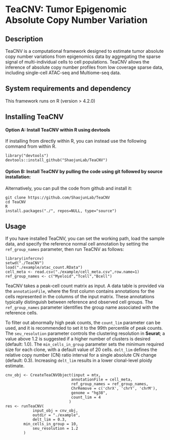 # TeaCNV: Tumor Epigenomic Absolute Copy Number Variation


## Description
TeaCNV is a computational framework designed to estimate tumor absolute copy number variations from epigenomics data by aggregating the sparse signal of multi-individual cells to cell populations.
TeaCNV allows the inference of absolute copy number profiles from low coverage sparse data, including single-cell ATAC-seq and Multiome-seq data. 

## System requirements and dependency
This framework runs on R (version > 4.2.0)

## Installing TeaCNV
#### Option A: Install TeaCNV within R using devtools
If installing from directly within R, you can instead use the following command from within R.
```
library("devtools")
devtools::install_github("ShaojunLab/TeaCNV")
```
#### Option B: Install TeaCNV by pulling the code using git followed by source installation:
Alternatively, you can pull the code from github and install it:
```
git clone https://github.com/ShaojunLab/TeaCNV
cd TeaCNV
R
install.packages("./", repos=NULL, type="source")
```

## Usage

If you have installed TeaCNV, you can set the working path, load the sample data, and specify the reference normal cell annotation by setting the `ref_group_names` parameter, then run TeaCNV as follows:

```
library(infercnv)
setwd("./TeaCNV")
load("./example/atac_count.RData")
cell_meta <- read.csv("./example/cell_meta.csv",row.name=1)
ref_group_names <- c("Myeloid","Tcell","Bcell")
```
TeaCNV takes a peak-cell count matrix as input. A data table is provided via the `annotationFile`, where the first column contains annotations for the cells represented in the columns of the input matrix. These annotations typically distinguish between reference and observed cell groups. The `ref_group_names` parameter identifies the group name associated with the reference cells.

To filter out abnormally high peak counts, the `count_lim` parameter can be used, and it is recommended to set it to the 99th percentile of peak counts. 
The `seu_resolution` parameter controls the clustering resolution in **Seurat**; a value above 1.2 is suggested if a higher number of clusters is desired (default: 1.0).
The `min_cells_in_group` parameter sets the minimum required size for each clone, with a default value of 20 cells. `delt_lim` defines the relative copy number (CN) ratio interval for a single absolute CN change (default: 0.3). Increasing `delt_lim` results in a lower clonal-level ploidy estimate.
```
cnv_obj <- CreateTeaCNVObject(input = mtx,
                             annotationFile = cell_meta,
                             ref_group_names = ref_group_names,
                             ChrRemove = c('chrX', 'chrY', 'chrM'),
                             genome = "hg38",
                             count_lim = 4
                            )
res <- runTeaCNV(
	        input_obj = cnv_obj,
	        outdir = "./example",
	        delt_lim = 0.3,
		min_cells_in_group = 10,
	        seu_resolution = 1.2
	    )
```

